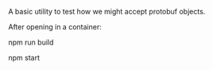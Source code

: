 A basic utility to test how we might accept protobuf objects.

After opening in a container:

npm run build

npm start
